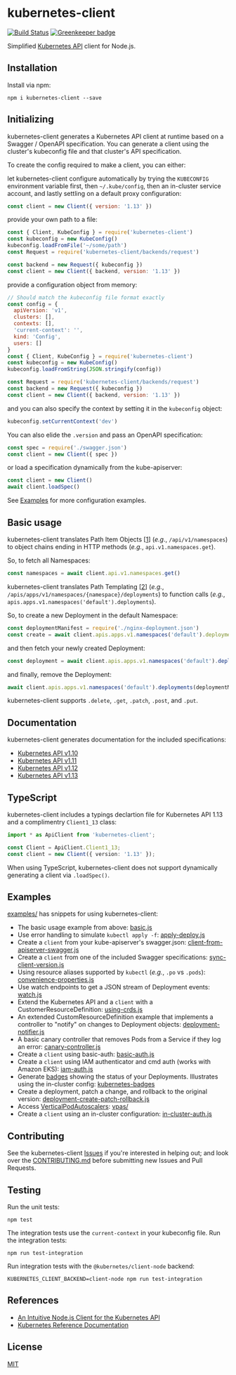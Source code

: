 # kubernetes-client

[![Build Status][build]](https://travis-ci.org/godaddy/kubernetes-client) [![Greenkeeper badge][greenkeeper]](https://greenkeeper.io/)

[greenkeeper]: https://badges.greenkeeper.io/godaddy/kubernetes-client.svg
[build]: https://travis-ci.org/godaddy/kubernetes-client.svg?branch=master

Simplified [Kubernetes API](http://kubernetes.io/) client for Node.js.

## Installation

Install via npm:

```
npm i kubernetes-client --save
```

## Initializing

kubernetes-client generates a Kubernetes API client at runtime based
on a Swagger / OpenAPI specification. You can generate a client using
the cluster's kubeconfig file and that cluster's API specification.

To create the config required to make a client, you can either:

let kubernetes-client configure automatically by trying the `KUBECONFIG`
environment variable first, then `~/.kube/config`, then an in-cluster
service account, and lastly settling on a default proxy configuration:

```js
const client = new Client({ version: '1.13' })
```

provide your own path to a file:

```js
const { Client, KubeConfig } = require('kubernetes-client')
const kubeconfig = new KubeConfig()
kubeconfig.loadFromFile('~/some/path')
const Request = require('kubernetes-client/backends/request')

const backend = new Request({ kubeconfig })
const client = new Client({ backend, version: '1.13' })
```

provide a configuration object from memory:

```js
// Should match the kubeconfig file format exactly
const config = {
  apiVersion: 'v1',
  clusters: [],
  contexts: [],
  'current-context': '',
  kind: 'Config',
  users: []
}
const { Client, KubeConfig } = require('kubernetes-client')
const kubeconfig = new KubeConfig()
kubeconfig.loadFromString(JSON.stringify(config))

const Request = require('kubernetes-client/backends/request')
const backend = new Request({ kubeconfig })
const client = new Client({ backend, version: '1.13' })
```

and you can also specify the context by setting it in the `kubeconfig`
object:

```js
kubeconfig.setCurrentContext('dev')
```

You can also elide the `.version` and pass an OpenAPI specification:

```js
const spec = require('./swagger.json')
const client = new Client({ spec })
```

or load a specification dynamically from the kube-apiserver:

```js
const client = new Client()
await client.loadSpec()
```

See [Examples](#examples) for more configuration examples.

## Basic usage

kubernetes-client translates Path Item Objects \[[1]\] (*e.g*.,
`/api/v1/namespaces`) to object chains ending in HTTP methods (*e.g.*,
`api.v1.namespaces.get`).

So, to fetch all Namespaces:

```js
const namespaces = await client.api.v1.namespaces.get()
```

kubernetes-client translates Path Templating \[[2]\] (*e.g.*,
`/apis/apps/v1/namespaces/{namespace}/deployments`) to function calls (*e.g.*,
`apis.apps.v1.namespaces('default').deployments`).

So, to create a new Deployment in the default Namespace:

```js
const deploymentManifest = require('./nginx-deployment.json')
const create = await client.apis.apps.v1.namespaces('default').deployments.post({ body: deploymentManifest })
```

and then fetch your newly created Deployment:

```js
const deployment = await client.apis.apps.v1.namespaces('default').deployments(deploymentManifest.metadata.name).get()
```

and finally, remove the Deployment:

```js
await client.apis.apps.v1.namespaces('default').deployments(deploymentManifest.metadata.name).delete()
```

kubernetes-client supports `.delete`, `.get`, `.patch`, `.post`, and `.put`.

## Documentation

kubernetes-client generates documentation for the included
specifications:

* [Kubernetes API v1.10](docs/1.10/README.md)
* [Kubernetes API v1.11](docs/1.11/README.md)
* [Kubernetes API v1.12](docs/1.12/README.md)
* [Kubernetes API v1.13](docs/1.13/README.md)

## TypeScript

kubernetes-client includes a typings declartion file for Kubernetes
API 1.13 and a complimentry `Client1_13` class:

```typescript
import * as ApiClient from 'kubernetes-client';

const Client = ApiClient.Client1_13;
const client = new Client({ version: '1.13' });
```

When using TypeScript, kubernetes-client does not support dynamically
generating a client via `.loadSpec()`.

## Examples

[examples/](examples/) has snippets for using kubernetes-client:

* The basic usage example from above: [basic.js](./examples/basic.js)
* Use error handling to simulate `kubectl apply -f`: [apply-deploy.js](./examples/apply-deploy.js)
* Create a `client` from your kube-apiserver's swagger.json:
  [client-from-apiserver-swagger.js](./examples/client-from-apiserver-swagger.js)
* Create a `client` from one of the included Swagger specifications:
  [sync-client-version.js](./examples/sync-client-version.js)
* Using resource aliases supported by `kubectl` (*e.g.*, `.po` vs
  `.pods`): [convenience-properties.js](./examples/convenience-properties.js)
* Use watch endpoints to get a JSON stream of Deployment events:
  [watch.js](./examples/watch.js)
* Extend the Kubernetes API and a `client` with a
  CustomerResourceDefinition: [using-crds.js](./examples/using-crds.js)
* An extended CustomResourceDefinition example that implements a
  controller to "notify" on changes to Deployment objects:
  [deployment-notifier.js](./examples/deployment-notifier.js)
* A basic canary controller that removes Pods from a Service if they
  log an error: [canary-controller.js](./examples/canary-controller.js)
* Create a `client` using basic-auth:
  [basic-auth.js](./examples/basic-auth.js)
* Create a `client` using IAM authenticator and cmd auth (works with Amazon EKS):
  [iam-auth.js](./examples/iam-auth.js)
* Generate [badges](https://github.com/badges/shields) showing the
  status of your Deployments. Illustrates using the in-cluster config:
  [kubernetes-badges](https://github.com/silasbw/kubernetes-badges)
* Create a deployment, patch a change, and rollback to the original version:
  [deployment-create-patch-rollback.js](./examples/deployment-create-patch-rollback.js)
* Access [VerticalPodAutoscalers](https://github.com/kubernetes/autoscaler/tree/master/vertical-pod-autoscaler): [vpas/](./examples/vpas)
* Create a `client` using an in-cluster configuration: [in-cluster-auth.js](./examples/in-cluster-auth.js)

## Contributing

See the kubernetes-client [Issues](./issues) if you're interested in
helping out; and look over the [CONTRIBUTING.md](./CONTRIBUTING.md)
before submitting new Issues and Pull Requests.

## Testing

Run the unit tests:

```
npm test
```

The integration tests use the `current-context` in your kubeconfig file. Run the integration tests:

```
npm run test-integration
```

Run integration tests with the `@kubernetes/client-node` backend:

```
KUBERNETES_CLIENT_BACKEND=client-node npm run test-integration
```

## References

* [An Intuitive Node.js Client for the Kubernetes API](https://godaddy.github.io/2018/04/10/an-intuitive-nodejs-client-for-the-kubernetes-api/)
* [Kubernetes Reference Documentation](https://kubernetes.io/docs/reference/)

## License

[MIT](LICENSE)

[1]: https://swagger.io/specification/#pathItemObject
[2]: https://swagger.io/specification/#pathTemplating
